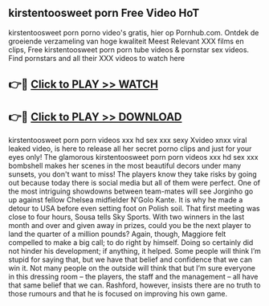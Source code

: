 ## kirstentoosweet porn Free Video HoT 

kirstentoosweet porn porno video's gratis, hier op Pornhub.com. Ontdek de groeiende verzameling van hoge kwaliteit Meest Relevant XXX films en clips,
Free kirstentoosweet porn porn tube videos & pornstar sex videos. Find pornstars and all their XXX videos to watch here


## 👉🔴 [Click to PLAY >> WATCH](http://us.freeplayer.one?title=kirstentoosweet_porn&ref=16D)

## 👉🔴 [Click to PLAY >> DOWNLOAD](http://us.freeplayer.one?title=kirstentoosweet_porn&ref=16D)


kirstentoosweet porn porn videos xxx hd sex xxx sexy Xvideo xnxx viral leaked video, is here to release all her secret porno clips and just for your eyes only! The glamorous kirstentoosweet porn porn videos xxx hd sex xxx bombshell makes her scenes in the most beautiful decors under many sunsets, you don't want to miss! The players know they take risks by going out because today there is social media but all of them were perfect. One of the most intriguing showdowns between team-mates will see Jorginho go up against fellow Chelsea midfielder N'Golo Kante. It is why he made a detour to USA before even setting foot on Polish soil. That first meeting was close to four hours, Sousa tells Sky Sports. With two winners in the last month and over and given away in prizes, could you be the next player to land the quarter of a million pounds? Again, though, Maggiore felt compelled to make a big call; to do right by himself. Doing so certainly did not hinder his development; if anything, it helped. Some people will think I’m stupid for saying that, but we have that belief and confidence that we can win it. Not many people on the outside will think that but I’m sure everyone in this dressing room – the players, the staff and the management – all have that same belief that we can. Rashford, however, insists there are no truth to those rumours and that he is focused on improving his own game.